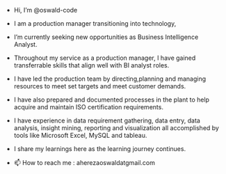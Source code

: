 -  Hi, I’m @oswald-code
-  I am a production manager transitioning into technology, 
-  I’m currently seeking new opportunities as Business Intelligence Analyst.
-  Throughout my service as a production manager, I have gained transferrable skills that align well
     with BI analyst roles.
-  I have led the production team by directing,planning and managing resources to meet set targets
   and meet customer demands.
-  I have also prepared and documented processes in the plant to help acquire and maintain ISO certification requirements.
-  I have experience in data requirement gathering, data entry, data analysis, insight mining, reporting and visualization
  all accomplished by tools like Microsoft Excel, MySQL and tableau. 
-  I share my learnings here as the learning journey continues.
 
- 📫 How to reach me : aherezaoswaldatgmail.com

<!---
oswald-code/oswald-code is a ✨ special ✨ repository because its `README.md` (this file) appears on your GitHub profile.
You can click the Preview link to take a look at your changes.
--->
